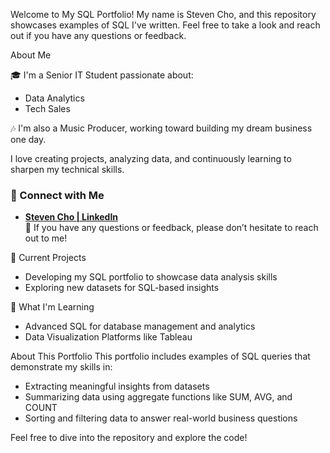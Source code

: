Welcome to My SQL Portfolio!
My name is Steven Cho, and this repository showcases examples of SQL I've written. Feel free to take a look and reach out if you have any questions or feedback.

About Me

🎓 I'm a Senior IT Student passionate about:
- Data Analytics
- Tech Sales
  
🎶 I'm also a Music Producer, working toward building my dream business one day.

I love creating projects, analyzing data, and continuously learning to sharpen my technical skills.

### 🤝 Connect with Me  

- [**Steven Cho | LinkedIn**](https://www.linkedin.com/in/steven-cho028/)  
💬 If you have any questions or feedback, please don’t hesitate to reach out to me!

🔭 Current Projects
- Developing my SQL portfolio to showcase data analysis skills
- Exploring new datasets for SQL-based insights
  
🌱 What I'm Learning
- Advanced SQL for database management and analytics
- Data Visualization Platforms like Tableau
  
About This Portfolio
This portfolio includes examples of SQL queries that demonstrate my skills in:
- Extracting meaningful insights from datasets
- Summarizing data using aggregate functions like SUM, AVG, and COUNT
- Sorting and filtering data to answer real-world business questions
  
Feel free to dive into the repository and explore the code!

